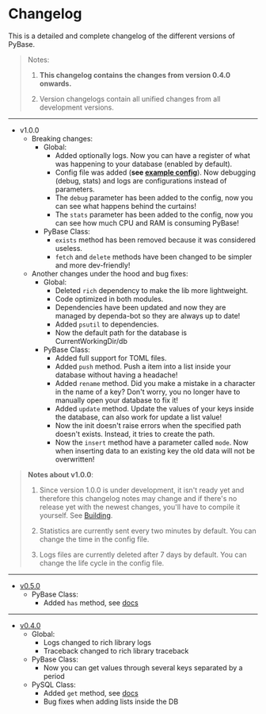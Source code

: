 # Changelog

This is a detailed and complete changelog of the different versions of PyBase.

> Notes:
>
> 1. **This changelog contains the changes from version 0.4.0 onwards.**
>
> 2. Version changelogs contain all unified changes from all development versions.

---

- v1.0.0
  - Breaking changes:
    - Global:
      - Added optionally logs. Now you can have a register of what was happening to your database (enabled by default).
      - Config file was added (**see [example config](./examples/pybase.yaml)**). Now debugging (debug, stats) and logs are configurations instead of parameters.
      - The `debug` parameter has been added to the config, now you can see what happens behind the curtains!
      - The `stats` parameter has been added to the config, now you can see how much CPU and RAM is consuming PyBase!
    - PyBase Class:
      - `exists` method has been removed because it was considered useless.
      - `fetch` and `delete` methods have been changed to be simpler and more dev-friendly!
  - Another changes under the hood and bug fixes:
    - Global:
      - Deleted `rich` dependency to make the lib more lightweight.
      - Code optimized in both modules.
      - Dependencies have been updated and now they are managed by dependa-bot so they are always up to date!
      - Added `psutil` to dependencies.
      - Now the default path for the database is CurrentWorkingDir/db
    - PyBase Class:
      - Added full support for TOML files.
      - Added `push` method. Push a item into a list inside your database without having a headache!
      - Added `rename` method. Did you make a mistake in a character in the name of a key? Don't worry, you no longer have to manually open your database to fix it!
      - Added `update` method. Update the values of your keys inside the database, can also work for update a list value!
      - Now the init doesn't raise errors when the specified path doesn't exists. Instead, it tries to create the path.
      - Now the `insert` method have a parameter called `mode`. Now when inserting data to an existing key the old data will not be overwritten!

> **Notes about v1.0.0**:
>
> 1. Since version 1.0.0 is under development, it isn't ready
>    yet and therefore this changelog notes may change and if there's
>    no release yet with the newest changes, you'll have to compile it yourself.
>    See [Building](https://github.com/PyBase/PyBase#building).
>
> 2. Statistics are currently sent every two minutes by default. You can change the time in the config file.
>
> 3. Logs files are currently deleted after 7 days by default. You can change the life cycle in the config file.

---

- [v0.5.0](https://github.com/PyBase/PyBase/releases/tag/v0.5.0)
  - PyBase Class:
    - Added `has` method, see [docs](https://pybase.netlify.app/docs/v0.5.0.html#pybase-has)

---

- [v0.4.0](https://github.com/PyBase/PyBase/releases/tag/v0.4.0)
  - Global:
    - Logs changed to rich library logs
    - Traceback changed to rich library traceback
  - PyBase Class:
    - Now you can get values through several keys separated by a period
  - PySQL Class:
    - Added `get` method, see [docs](https://pybase.netlify.app/docs/v0.4.1.html#pysql-get)
    - Bug fixes when adding lists inside the DB
